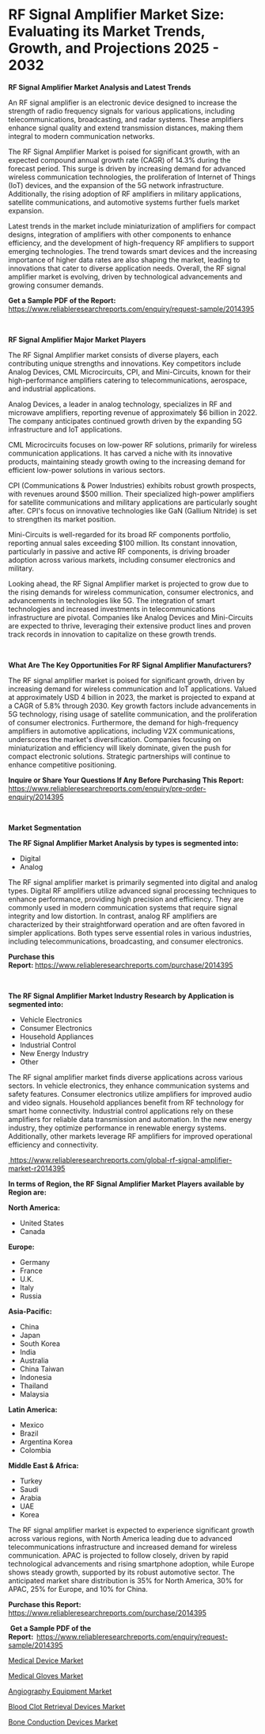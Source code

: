 <p><h1>RF Signal Amplifier Market Size: Evaluating its Market Trends, Growth, and Projections 2025 - 2032</h1></p><p><strong>RF Signal Amplifier Market Analysis and Latest Trends</strong></p>
<p><p>An RF signal amplifier is an electronic device designed to increase the strength of radio frequency signals for various applications, including telecommunications, broadcasting, and radar systems. These amplifiers enhance signal quality and extend transmission distances, making them integral to modern communication networks.</p><p>The RF Signal Amplifier Market is poised for significant growth, with an expected compound annual growth rate (CAGR) of 14.3% during the forecast period. This surge is driven by increasing demand for advanced wireless communication technologies, the proliferation of Internet of Things (IoT) devices, and the expansion of the 5G network infrastructure. Additionally, the rising adoption of RF amplifiers in military applications, satellite communications, and automotive systems further fuels market expansion.</p><p>Latest trends in the market include miniaturization of amplifiers for compact designs, integration of amplifiers with other components to enhance efficiency, and the development of high-frequency RF amplifiers to support emerging technologies. The trend towards smart devices and the increasing importance of higher data rates are also shaping the market, leading to innovations that cater to diverse application needs. Overall, the RF signal amplifier market is evolving, driven by technological advancements and growing consumer demands.</p></p>
<p><strong>Get a Sample PDF of the Report:&nbsp;</strong> <a href="https://www.reliableresearchreports.com/enquiry/request-sample/2014395?utm_campaign=3025&utm_medium=2&utm_source=Github&utm_content=ia&utm_term=06042025&utm_id=rf-signal-amplifier">https://www.reliableresearchreports.com/enquiry/request-sample/2014395</a></p>
<p>&nbsp;</p>
<p><strong>RF Signal Amplifier Major Market Players</strong></p>
<p><p>The RF Signal Amplifier market consists of diverse players, each contributing unique strengths and innovations. Key competitors include Analog Devices, CML Microcircuits, CPI, and Mini-Circuits, known for their high-performance amplifiers catering to telecommunications, aerospace, and industrial applications.</p><p>Analog Devices, a leader in analog technology, specializes in RF and microwave amplifiers, reporting revenue of approximately $6 billion in 2022. The company anticipates continued growth driven by the expanding 5G infrastructure and IoT applications.</p><p>CML Microcircuits focuses on low-power RF solutions, primarily for wireless communication applications. It has carved a niche with its innovative products, maintaining steady growth owing to the increasing demand for efficient low-power solutions in various sectors.</p><p>CPI (Communications & Power Industries) exhibits robust growth prospects, with revenues around $500 million. Their specialized high-power amplifiers for satellite communications and military applications are particularly sought after. CPI's focus on innovative technologies like GaN (Gallium Nitride) is set to strengthen its market position.</p><p>Mini-Circuits is well-regarded for its broad RF components portfolio, reporting annual sales exceeding $100 million. Its constant innovation, particularly in passive and active RF components, is driving broader adoption across various markets, including consumer electronics and military.</p><p>Looking ahead, the RF Signal Amplifier market is projected to grow due to the rising demands for wireless communication, consumer electronics, and advancements in technologies like 5G. The integration of smart technologies and increased investments in telecommunications infrastructure are pivotal. Companies like Analog Devices and Mini-Circuits are expected to thrive, leveraging their extensive product lines and proven track records in innovation to capitalize on these growth trends.</p></p>
<p>&nbsp;</p>
<p><strong>What Are The Key Opportunities For RF Signal Amplifier Manufacturers?</strong></p>
<p><p>The RF signal amplifier market is poised for significant growth, driven by increasing demand for wireless communication and IoT applications. Valued at approximately USD 4 billion in 2023, the market is projected to expand at a CAGR of 5.8% through 2030. Key growth factors include advancements in 5G technology, rising usage of satellite communication, and the proliferation of consumer electronics. Furthermore, the demand for high-frequency amplifiers in automotive applications, including V2X communications, underscores the market's diversification. Companies focusing on miniaturization and efficiency will likely dominate, given the push for compact electronic solutions. Strategic partnerships will continue to enhance competitive positioning.</p></p>
<p><strong>Inquire or Share Your Questions If Any Before Purchasing This Report:</strong> <a href="https://www.reliableresearchreports.com/enquiry/pre-order-enquiry/2014395?utm_campaign=3025&utm_medium=2&utm_source=Github&utm_content=ia&utm_term=06042025&utm_id=rf-signal-amplifier">https://www.reliableresearchreports.com/enquiry/pre-order-enquiry/2014395</a></p>
<p>&nbsp;</p>
<p><strong>Market Segmentation</strong></p>
<p><strong>The RF Signal Amplifier Market Analysis by types is segmented into:</strong></p>
<p><ul><li>Digital</li><li>Analog</li></ul></p>
<p><p>The RF signal amplifier market is primarily segmented into digital and analog types. Digital RF amplifiers utilize advanced signal processing techniques to enhance performance, providing high precision and efficiency. They are commonly used in modern communication systems that require signal integrity and low distortion. In contrast, analog RF amplifiers are characterized by their straightforward operation and are often favored in simpler applications. Both types serve essential roles in various industries, including telecommunications, broadcasting, and consumer electronics.</p></p>
<p><strong>Purchase this Report:&nbsp;</strong><a href="https://www.reliableresearchreports.com/purchase/2014395?utm_campaign=3025&utm_medium=2&utm_source=Github&utm_content=ia&utm_term=06042025&utm_id=rf-signal-amplifier">https://www.reliableresearchreports.com/purchase/2014395</a></p>
<p>&nbsp;</p>
<p><strong>The RF Signal Amplifier Market Industry Research by Application is segmented into:</strong></p>
<p><ul><li>Vehicle Electronics</li><li>Consumer Electronics</li><li>Household Appliances</li><li>Industrial Control</li><li>New Energy Industry</li><li>Other</li></ul></p>
<p><p>The RF signal amplifier market finds diverse applications across various sectors. In vehicle electronics, they enhance communication systems and safety features. Consumer electronics utilize amplifiers for improved audio and video signals. Household appliances benefit from RF technology for smart home connectivity. Industrial control applications rely on these amplifiers for reliable data transmission and automation. In the new energy industry, they optimize performance in renewable energy systems. Additionally, other markets leverage RF amplifiers for improved operational efficiency and connectivity.</p></p>
<p><a href="https://www.reliableresearchreports.com/global-rf-signal-amplifier-market-r2014395?utm_campaign=3025&utm_medium=2&utm_source=Github&utm_content=ia&utm_term=06042025&utm_id=rf-signal-amplifier">&nbsp;https://www.reliableresearchreports.com/global-rf-signal-amplifier-market-r2014395</a></p>
<p><strong>In terms of Region, the RF Signal Amplifier Market Players available by Region are:</strong></p>
<p>
    <p> <strong> North America: </strong>
        <ul>
            <li>United States</li>
            <li>Canada</li>
        </ul>
        </p> 
    <p> <strong> Europe: </strong>
        <ul>
            <li>Germany</li>
            <li>France</li>
            <li>U.K.</li>
            <li>Italy</li>
            <li>Russia</li>
        </ul>
        </p> 
    <p> <strong> Asia-Pacific: </strong>
        <ul>
            <li>China</li>
            <li>Japan</li>
            <li>South Korea</li>
            <li>India</li>
            <li>Australia</li>
            <li>China Taiwan</li>
            <li>Indonesia</li>
            <li>Thailand</li>
            <li>Malaysia</li>
        </ul>
        </p> 
    <p> <strong> Latin America: </strong>
        <ul>
            <li>Mexico</li>
            <li>Brazil</li>
            <li>Argentina Korea</li>
            <li>Colombia</li>
        </ul>
        </p> 
    <p> <strong> Middle East & Africa: </strong>
        <ul>
            <li>Turkey</li>
            <li>Saudi</li>
            <li>Arabia</li>
            <li>UAE</li>
            <li>Korea</li>
        </ul>
    </p>
    </p>
<p><p>The RF signal amplifier market is expected to experience significant growth across various regions, with North America leading due to advanced telecommunications infrastructure and increased demand for wireless communication. APAC is projected to follow closely, driven by rapid technological advancements and rising smartphone adoption, while Europe shows steady growth, supported by its robust automotive sector. The anticipated market share distribution is 35% for North America, 30% for APAC, 25% for Europe, and 10% for China.</p></p>
<p><strong>Purchase this Report: </strong><a href="https://www.reliableresearchreports.com/purchase/2014395?utm_campaign=3025&utm_medium=2&utm_source=Github&utm_content=ia&utm_term=06042025&utm_id=rf-signal-amplifier">https://www.reliableresearchreports.com/purchase/2014395</a></p>
<p>&nbsp;<strong>Get a Sample PDF of the Report:&nbsp;&nbsp;</strong><a href="https://www.reliableresearchreports.com/enquiry/request-sample/2014395?utm_campaign=3025&utm_medium=2&utm_source=Github&utm_content=ia&utm_term=06042025&utm_id=rf-signal-amplifier">https://www.reliableresearchreports.com/enquiry/request-sample/2014395</a></p>
<p><strong></strong></p>
<p><p><a href="https://www.linkedin.com/pulse/medical-device-market-research-future-outlook-forecasted-inooe?utm_campaign=3025&utm_medium=2&utm_source=Github&utm_content=ia&utm_term=06042025&utm_id=rf-signal-amplifier">Medical Device Market</a></p><p><a href="https://www.linkedin.com/pulse/strategic-market-insights-navigating-global-medical-gloves-132jc?utm_campaign=3025&utm_medium=2&utm_source=Github&utm_content=ia&utm_term=06042025&utm_id=rf-signal-amplifier">Medical Gloves Market</a></p><p><a href="https://www.linkedin.com/pulse/angiography-equipment-market-report-addressing-business-ddvyc?utm_campaign=3025&utm_medium=2&utm_source=Github&utm_content=ia&utm_term=06042025&utm_id=rf-signal-amplifier">Angiography Equipment Market</a></p><p><a href="https://www.linkedin.com/pulse/blood-clot-retrieval-devices-market-research-report-trends-nvmqc?utm_campaign=3025&utm_medium=2&utm_source=Github&utm_content=ia&utm_term=06042025&utm_id=rf-signal-amplifier">Blood Clot Retrieval Devices Market</a></p><p><a href="https://www.linkedin.com/pulse/bone-conduction-devices-market-study-report-includinginformation-gbyyc?utm_campaign=3025&utm_medium=2&utm_source=Github&utm_content=ia&utm_term=06042025&utm_id=rf-signal-amplifier">Bone Conduction Devices Market</a></p></p>